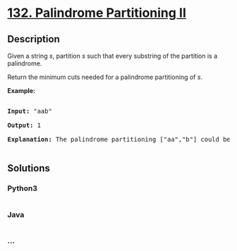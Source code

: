 # [132. Palindrome Partitioning II](https://leetcode.com/problems/palindrome-partitioning-ii)

## Description
<p>Given a string <em>s</em>, partition <em>s</em> such that every substring of the partition is a palindrome.</p>

<p>Return the minimum cuts needed for a palindrome partitioning of <em>s</em>.</p>

<p><strong>Example:</strong></p>

<pre>
<strong>Input:</strong>&nbsp;&quot;aab&quot;
<strong>Output:</strong> 1
<strong>Explanation:</strong> The palindrome partitioning [&quot;aa&quot;,&quot;b&quot;] could be produced using 1 cut.
</pre>



## Solutions


### Python3

```python

```

### Java

```java

```

### ...
```

```
